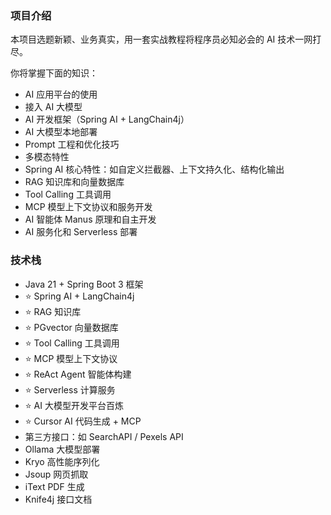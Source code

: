 ### 项目介绍
本项目选题新颖、业务真实，用一套实战教程将程序员必知必会的 AI 技术一网打尽。

你将掌握下面的知识：

* AI 应用平台的使用
* 接入 AI 大模型
* AI 开发框架（Spring AI + LangChain4j）
* AI 大模型本地部署
* Prompt 工程和优化技巧
* 多模态特性
* Spring AI 核心特性：如自定义拦截器、上下文持久化、结构化输出
* RAG 知识库和向量数据库
* Tool Calling 工具调用
* MCP 模型上下文协议和服务开发
* AI 智能体 Manus 原理和自主开发
* AI 服务化和 Serverless 部署
### 技术栈
* Java 21 + Spring Boot 3 框架
* ⭐️ Spring AI + LangChain4j
* ⭐️ RAG 知识库
* ⭐️ PGvector 向量数据库
* ⭐ Tool Calling ️工具调用
* ⭐️ MCP 模型上下文协议
* ⭐️ ReAct Agent 智能体构建
* ⭐️ Serverless 计算服务
* ⭐️ AI 大模型开发平台百炼
* ⭐️ Cursor AI 代码生成 + MCP
* 第三方接口：如 SearchAPI / Pexels API
* Ollama 大模型部署
* Kryo 高性能序列化
* Jsoup 网页抓取
* iText PDF 生成
* Knife4j 接口文档



